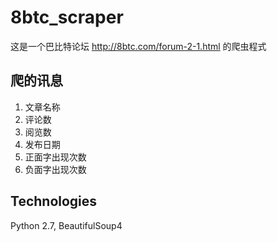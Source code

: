# 8btc_scraper
这是一个巴比特论坛 http://8btc.com/forum-2-1.html
的爬虫程式

## 爬的讯息
1. 文章名称
2. 评论数
3. 阅览数
3. 发布日期
4. 正面字出现次数
5. 负面字出现次数

## Technologies
Python 2.7, BeautifulSoup4
